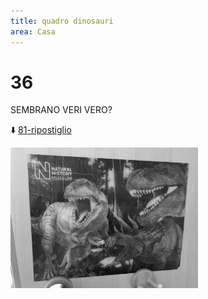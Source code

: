 ```yaml
---
title: quadro dinosauri
area: Casa
---
```

# 36
SEMBRANO VERI VERO?

⬇️ [81-ripostiglio](81-ripostiglio.md)

![foto_81](../_assets/preview/foto_81.jpg)